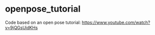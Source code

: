 # openpose_tutorial
Code based on an open pose tutorial: https://www.youtube.com/watch?v=9jQGsUidKHs
